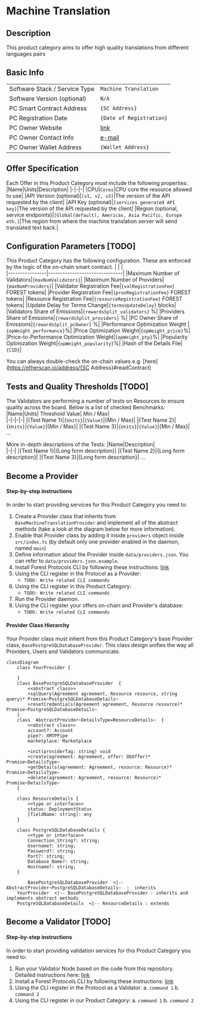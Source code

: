 # Machine Translation

## Description

This product category aims to offer high quality translations from different languages pairs

## Basic Info

|                               |                                   |
| ----------------------------- | --------------------------------- |
| Software Stack / Service Type | `Machine Translation`             |
| Software Version (optional)   | `N/A`                               |
| PC Smart Contract Address     | `{SC Address}`                    |
| PC Registration Date          | `{Date of Registration}`          |
| PC Owner Website              | [link](https://{domain}/)         |
| PC Owner Contact Info         | [e-mail](mailto:owner@domain.com) |
| PC Owner Wallet Address       | `{Wallet Address}`                |

## Offer Specification

Each Offer in this Product Category must include the following properties:
|Name|Units|Description|
|-|-|-|
|CPU|`Cores`|CPU core the resource allowed to use|
|API Version (optional)|`[v1, v2, v3]`|The version of the API requested by the client|
|API Key (optional)|`[services generated API key]`|The version of the API requested by the client|
|Region (optional, service endpoints)|`[Global(default), Americas, Asia Pacific, Europe eth.]`|The region from where the machine translation server will send translated text back.|

## Configuration Parameters [TODO]

This Product Category has the following configuration. These are enforced by the logic of the on-chain smart contract.
| | |  
|----------------|-------------------------------|
|Maximum Number of Validators|`{maxNumValidators}`|
|Maximum Number of Providers|`{maxNumProviders}`|
|Validator Registration Fee|`{valRegistrationFee}` FOREST tokens|
|Provider Registration Fee|`{provRegistrationFee}` FOREST tokens|
|Resource Registration Fee|`{resourceRegistrationFee}` FOREST tokens|
|Update Delay for Terms Change|`{termsUpdateDelay}` blocks|
|Validators Share of Emissions|`{rewardsSplit_validators}` %|
|Providers Share of Emissions|`{rewardsSplit_providers}` %|
|PC Owner Share of Emissions|`{rewardsSplit_pcOwner}` %|
|Performance Optimization Weight |`{opWeight_performance}`%|
|Price Optimization Weight|`{opWeight_price}`%|
|Price-to-Performance Optimization Weight|`{opWeight_ptp}`%|
|Popularity Optimization Weight|`{opWeight_popularity}`%|
|Hash of the Details File|`{CID}`|

You can always double-check the on-chain values e.g. [here](https://etherscan.io/address/{SC Address}#readContract)

## Tests and Quality Thresholds [TODO]

The Validators are performing a number of tests on Resources to ensure quality across the board. Below is a list of checked Benchmarks:
|Name|Units| Threshold Value| Min / Max|  
|-|-|-|-|
|{Test Name 1}|`{Units}`|`{Value}`|{Min / Max}|
|{Test Name 2}|`{Units}`|`{Value}`|{Min / Max}|
|{Test Name 3}|`{Units}`|`{Value}`|{Min / Max}|
...

More in-depth descriptions of the Tests:
|Name|Description|  
|-|-|
|{Test Name 1}|{Long form description}|
|{Test Name 2}|{Long form description}|
|{Test Name 3}|{Long form description}|
...

## Become a Provider

#### Step-by-step instructions

In order to start providing services for this Product Category you need to:

1. Create a Provider class that inherits from `BaseMachineTranslationProvider` and implement all of the abstract methods (take a look at the diagram below for more information).
2. Enable that Provider class by adding it inside `providers` object inside `src/index.ts` (by default only one provider enabled in the daemon, named `main`)
3. Define information about the Provider inside `data/providers.json`. You can refer to `data/providers.json.example`.
4. Install Forest Protocols CLI by following these instructions: [link](https://github.com/forest-protocols/cli....)
5. Using the CLI register in the Protocol as a Provider:
   - `TODO: Write related CLI commands`
6. Using the CLI register in this Product Category:
   - `TODO: Write related CLI commands`
7. Run the Provider daemon.
8. Using the CLI register your offers on-chain and Provider's database:
   - `TODO: Write related CLI commands`

#### Provider Class Hierarchy

Your Provider class must inherit from this Product Category's base Provider class, `BasePostgreSQLDatabaseProvider`. This class design unifies the way all Providers, Users and Validators communicate.

```mermaid
classDiagram
	class YourProvider {

	}
	class BasePostgreSQLDatabaseProvider  {
		<<abstract class>>
		+sqlQuery(Agreement agreement, Resource resource, string query)* Promise~PostgreSQLDatabaseDetails~
		+resetCredentials(Agreement agreement, Resource resource)* Promise~PostgreSQLDatabaseDetails~
	}
	class  AbstractProvider~DetailsType=ResourceDetails~  {
		<<abstract class>>
		account?: Account
		pipe?: XMTPPipe
		marketplace: Marketplace

		+init(providerTag: string) void
		+create(agreement: Agreement, offer: DbOffer)* Promise~DetailsType~
		+getDetails(agreement: Agreement, resource: Resource)* Promise~DetailsType~
		+delete(agreement: Agreement, resource: Resource)* Promise~DetailsType~
	}

	class ResourceDetails {
		<<type or interface>>
		status: DeploymentStatus
		[fieldName: string]: any
	}

	class PostgreSQLDatabaseDetails {
		<<type or interface>>
		Connection_String?: string;
		Username?: string;
		Password?: string;
		Port?: string;
		Database_Name?: string;
		Hostname?: string;
	}

		BasePostgreSQLDatabaseProvider  <|--  AbstractProvider~PostgreSQLDatabaseDetails~  :  inherits
	YourProvider  <|-- BasePostgreSQLDatabaseProvider : inherits and implements abstract methods
	PostgreSQLDatabaseDetails  <|-- ResourceDetails : extends
```

## Become a Validator [TODO]

#### Step-by-step instructions

In order to start providing validation services for this Product Category you need to:

1. Run your Validator Node based on the code from this repository. Detailed instructions here: [link](https://github.com/this_repo/validator/README.md)
2. Install a Forest Protocols CLI by following these instructions: [link](https://github.com/forest-protocols/cli....)
3. Using the CLI register in the Protocol as a Validator:
   a. `command 1`
   b. `command 2`
4. Using the CLI register in our Product Category:
   a. `command 1`
   b. `command 2`
